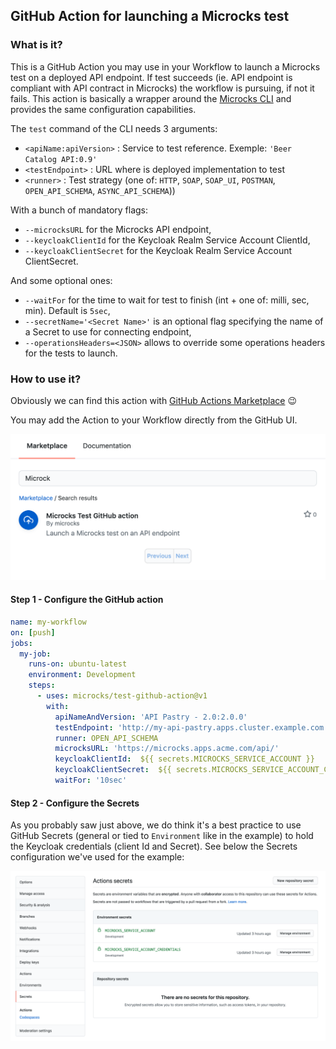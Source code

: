 ## GitHub Action for launching a Microcks test
### What is it?

This is a GitHub Action you may use in your Workflow to launch a Microcks test on a deployed API endpoint. If test succeeds (ie. API endpoint is compliant with API contract in Microcks) the workflow is pursuing, if not it fails. This action is basically a wrapper around the [Microcks CLI](https://github.com/microcks/microcks-cli) and provides the same configuration capabilities. 

The `test` command of the CLI needs 3 arguments:
* `<apiName:apiVersion>` : Service to test reference. Exemple: `'Beer Catalog API:0.9'`
* `<testEndpoint>` : URL where is deployed implementation to test
* `<runner>` : Test strategy (one of: `HTTP`, `SOAP`, `SOAP_UI`, `POSTMAN`, `OPEN_API_SCHEMA`, `ASYNC_API_SCHEMA`))

With a bunch of mandatory flags:
* `--microcksURL` for the Microcks API endpoint,
* `--keycloakClientId` for the Keycloak Realm Service Account ClientId,
* `--keycloakClientSecret` for the Keycloak Realm Service Account ClientSecret.

And some optional ones:
* `--waitFor` for the time to wait for test to finish (int + one of: milli, sec, min). Default is `5sec`,
* `--secretName='<Secret Name>'` is an optional flag specifying the name of a Secret to use for connecting endpoint,
* `--operationsHeaders=<JSON>` allows to override some operations headers for the tests to launch.

### How to use it?

Obviously we can find this action with [GitHub Actions Marketplace](https://github.com/marketplace?type=actions) :wink:

You may add the Action to your Workflow directly from the GitHub UI.

![marketplace](./assets/marketplace.png)

#### Step 1 - Configure the GitHub action

```yaml
name: my-workflow
on: [push]
jobs:
  my-job:
    runs-on: ubuntu-latest
    environment: Development
    steps:
      - uses: microcks/test-github-action@v1
        with:
          apiNameAndVersion: 'API Pastry - 2.0:2.0.0'
          testEndpoint: 'http://my-api-pastry.apps.cluster.example.com'
          runner: OPEN_API_SCHEMA
          microcksURL: 'https://microcks.apps.acme.com/api/'
          keycloakClientId:  ${{ secrets.MICROCKS_SERVICE_ACCOUNT }}
          keycloakClientSecret:  ${{ secrets.MICROCKS_SERVICE_ACCOUNT_CREDENTIALS }}
          waitFor: '10sec'
```

#### Step 2 - Configure the Secrets

As you probably saw just above, we do think it's a best practice to use GitHub Secrets (general or tied to `Environment` like in the example) to hold the Keycloak credentials (client Id and Secret). See below the Secrets configuration we've used for the example:

![secret configuration](./assets/secrets.png)

